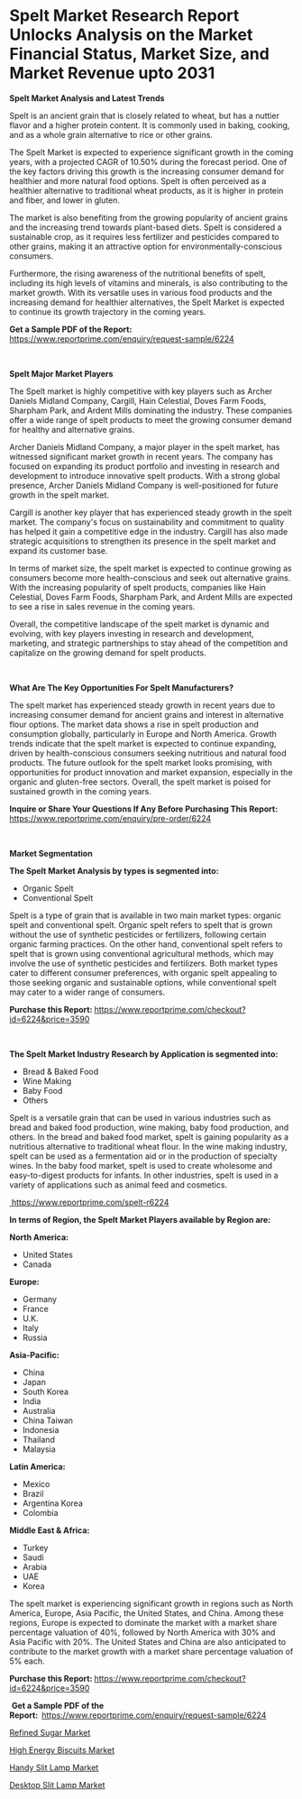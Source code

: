 <p><h1>Spelt Market Research Report Unlocks Analysis on the Market Financial Status, Market Size, and Market Revenue upto 2031</h1></p><p><strong>Spelt Market Analysis and Latest Trends</strong></p>
<p><p>Spelt is an ancient grain that is closely related to wheat, but has a nuttier flavor and a higher protein content. It is commonly used in baking, cooking, and as a whole grain alternative to rice or other grains.</p><p>The Spelt Market is expected to experience significant growth in the coming years, with a projected CAGR of 10.50% during the forecast period. One of the key factors driving this growth is the increasing consumer demand for healthier and more natural food options. Spelt is often perceived as a healthier alternative to traditional wheat products, as it is higher in protein and fiber, and lower in gluten.</p><p>The market is also benefiting from the growing popularity of ancient grains and the increasing trend towards plant-based diets. Spelt is considered a sustainable crop, as it requires less fertilizer and pesticides compared to other grains, making it an attractive option for environmentally-conscious consumers.</p><p>Furthermore, the rising awareness of the nutritional benefits of spelt, including its high levels of vitamins and minerals, is also contributing to the market growth. With its versatile uses in various food products and the increasing demand for healthier alternatives, the Spelt Market is expected to continue its growth trajectory in the coming years.</p></p>
<p><strong>Get a Sample PDF of the Report:&nbsp;</strong> <a href="https://www.reportprime.com/enquiry/request-sample/6224">https://www.reportprime.com/enquiry/request-sample/6224</a></p>
<p>&nbsp;</p>
<p><strong>Spelt Major Market Players</strong></p>
<p><p>The Spelt market is highly competitive with key players such as Archer Daniels Midland Company, Cargill, Hain Celestial, Doves Farm Foods, Sharpham Park, and Ardent Mills dominating the industry. These companies offer a wide range of spelt products to meet the growing consumer demand for healthy and alternative grains.</p><p>Archer Daniels Midland Company, a major player in the spelt market, has witnessed significant market growth in recent years. The company has focused on expanding its product portfolio and investing in research and development to introduce innovative spelt products. With a strong global presence, Archer Daniels Midland Company is well-positioned for future growth in the spelt market.</p><p>Cargill is another key player that has experienced steady growth in the spelt market. The company's focus on sustainability and commitment to quality has helped it gain a competitive edge in the industry. Cargill has also made strategic acquisitions to strengthen its presence in the spelt market and expand its customer base.</p><p>In terms of market size, the spelt market is expected to continue growing as consumers become more health-conscious and seek out alternative grains. With the increasing popularity of spelt products, companies like Hain Celestial, Doves Farm Foods, Sharpham Park, and Ardent Mills are expected to see a rise in sales revenue in the coming years.</p><p>Overall, the competitive landscape of the spelt market is dynamic and evolving, with key players investing in research and development, marketing, and strategic partnerships to stay ahead of the competition and capitalize on the growing demand for spelt products.</p></p>
<p>&nbsp;</p>
<p><strong>What Are The Key Opportunities For Spelt Manufacturers?</strong></p>
<p><p>The spelt market has experienced steady growth in recent years due to increasing consumer demand for ancient grains and interest in alternative flour options. The market data shows a rise in spelt production and consumption globally, particularly in Europe and North America. Growth trends indicate that the spelt market is expected to continue expanding, driven by health-conscious consumers seeking nutritious and natural food products. The future outlook for the spelt market looks promising, with opportunities for product innovation and market expansion, especially in the organic and gluten-free sectors. Overall, the spelt market is poised for sustained growth in the coming years.</p></p>
<p><strong>Inquire or Share Your Questions If Any Before Purchasing This Report:</strong> <a href="https://www.reportprime.com/enquiry/pre-order/6224">https://www.reportprime.com/enquiry/pre-order/6224</a></p>
<p>&nbsp;</p>
<p><strong>Market Segmentation</strong></p>
<p><strong>The Spelt Market Analysis by types is segmented into:</strong></p>
<p><ul><li>Organic Spelt</li><li>Conventional Spelt</li></ul></p>
<p><p>Spelt is a type of grain that is available in two main market types: organic spelt and conventional spelt. Organic spelt refers to spelt that is grown without the use of synthetic pesticides or fertilizers, following certain organic farming practices. On the other hand, conventional spelt refers to spelt that is grown using conventional agricultural methods, which may involve the use of synthetic pesticides and fertilizers. Both market types cater to different consumer preferences, with organic spelt appealing to those seeking organic and sustainable options, while conventional spelt may cater to a wider range of consumers.</p></p>
<p><strong>Purchase this Report:&nbsp;</strong><a href="https://www.reportprime.com/checkout?id=6224&price=3590">https://www.reportprime.com/checkout?id=6224&price=3590</a></p>
<p>&nbsp;</p>
<p><strong>The Spelt Market Industry Research by Application is segmented into:</strong></p>
<p><ul><li>Bread & Baked Food</li><li>Wine Making</li><li>Baby Food</li><li>Others</li></ul></p>
<p><p>Spelt is a versatile grain that can be used in various industries such as bread and baked food production, wine making, baby food production, and others. In the bread and baked food market, spelt is gaining popularity as a nutritious alternative to traditional wheat flour. In the wine making industry, spelt can be used as a fermentation aid or in the production of specialty wines. In the baby food market, spelt is used to create wholesome and easy-to-digest products for infants. In other industries, spelt is used in a variety of applications such as animal feed and cosmetics.</p></p>
<p><a href="https://www.reportprime.com/spelt-r6224">&nbsp;https://www.reportprime.com/spelt-r6224</a></p>
<p><strong>In terms of Region, the Spelt Market Players available by Region are:</strong></p>
<p>
    <p> <strong> North America: </strong>
        <ul>
            <li>United States</li>
            <li>Canada</li>
        </ul>
        </p> 
    <p> <strong> Europe: </strong>
        <ul>
            <li>Germany</li>
            <li>France</li>
            <li>U.K.</li>
            <li>Italy</li>
            <li>Russia</li>
        </ul>
        </p> 
    <p> <strong> Asia-Pacific: </strong>
        <ul>
            <li>China</li>
            <li>Japan</li>
            <li>South Korea</li>
            <li>India</li>
            <li>Australia</li>
            <li>China Taiwan</li>
            <li>Indonesia</li>
            <li>Thailand</li>
            <li>Malaysia</li>
        </ul>
        </p> 
    <p> <strong> Latin America: </strong>
        <ul>
            <li>Mexico</li>
            <li>Brazil</li>
            <li>Argentina Korea</li>
            <li>Colombia</li>
        </ul>
        </p> 
    <p> <strong> Middle East & Africa: </strong>
        <ul>
            <li>Turkey</li>
            <li>Saudi</li>
            <li>Arabia</li>
            <li>UAE</li>
            <li>Korea</li>
        </ul>
    </p>
    </p>
<p><p>The spelt market is experiencing significant growth in regions such as North America, Europe, Asia Pacific, the United States, and China. Among these regions, Europe is expected to dominate the market with a market share percentage valuation of 40%, followed by North America with 30% and Asia Pacific with 20%. The United States and China are also anticipated to contribute to the market growth with a market share percentage valuation of 5% each.</p></p>
<p><strong>Purchase this Report: </strong><a href="https://www.reportprime.com/checkout?id=6224&price=3590">https://www.reportprime.com/checkout?id=6224&price=3590</a></p>
<p>&nbsp;<strong>Get a Sample PDF of the Report:&nbsp;&nbsp;</strong><a href="https://www.reportprime.com/enquiry/request-sample/6224">https://www.reportprime.com/enquiry/request-sample/6224</a></p>
<p><strong></strong></p>
<p><p><a href="https://github.com/btwcqfvq34/Market-Research-Report-List-1/blob/main/refined-sugar-market.md">Refined Sugar Market</a></p><p><a href="https://github.com/anggakarna133/Market-Research-Report-List-1/blob/main/high-energy-biscuits-market.md">High Energy Biscuits Market</a></p><p><a href="https://issuu.com/reportprime-2/docs/handy-slit-lamp-market-size-2030.pptx">Handy Slit Lamp Market</a></p><p><a href="https://issuu.com/reportprime-2/docs/desktop-slit-lamp-market-size-2030.pptx">Desktop Slit Lamp Market</a></p></p>